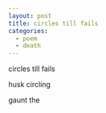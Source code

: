 ```yaml
---
layout: post
title: circles till fails
categories:
  - poem
  - death
---
```

circles till fails

husk circling

gaunt the